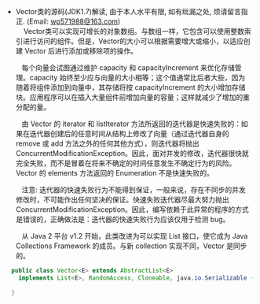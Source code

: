 * Vector类的源码(JDK1.7)解读, 由于本人水平有限, 如有纰漏之处, 烦请留言指正. (Email: wp571988@163.com)   
  &nbsp;&nbsp; Vector类可以实现可增长的对象数组。与数组一样，它包含可以使用整数索引进行访问的组件。但是，Vector的大小可以根据需要增大或缩小，以适应创建 Vector 后进行添加或移除项的操作。

  &nbsp;&nbsp; 每个向量会试图通过维护 capacity 和 capacityIncrement 来优化存储管理。capacity 始终至少应与向量的大小相等；这个值通常比后者大些，因为随着将组件添加到向量中，其存储将按 capacityIncrement 的大小增加存储块。应用程序可以在插入大量组件前增加向量的容量；这样就减少了增加的重分配的量。

  &nbsp;&nbsp; 由 Vector 的 iterator 和 listIterator 方法所返回的迭代器是快速失败的：如果在迭代器创建后的任意时间从结构上修改了向量（通过迭代器自身的 remove 或 add 方法之外的任何其他方式），则迭代器将抛出ConcurrentModificationException。因此，面对并发的修改，迭代器很快就完全失败，而不是冒着在将来不确定的时间任意发生不确定行为的风险。Vector 的 elements 方法返回的 Enumeration 不是快速失败的。

  &nbsp;&nbsp; 注意: 迭代器的快速失败行为不能得到保证，一般来说，存在不同步的并发修改时，不可能作出任何坚决的保证。快速失败迭代器尽最大努力抛出 ConcurrentModificationException。因此，编写依赖于此异常的程序的方式是错误的，正确做法是：迭代器的快速失败行为应该仅用于检测 bug。

  &nbsp;&nbsp; 从 Java 2 平台 v1.2 开始，此类改进为可以实现 List 接口，使它成为 Java Collections Framework 的成员。与新 collection 实现不同，Vector 是同步的。
 
```java
  public class Vector<E> extends AbstractList<E>
    implements List<E>, RandomAccess, Cloneable, java.io.Serializable {
    
  }
```
